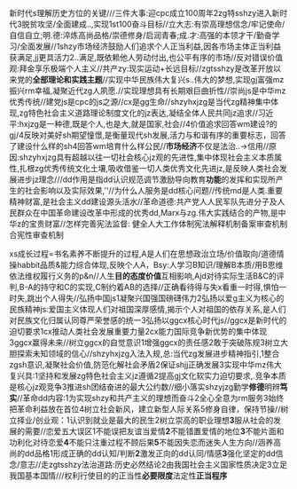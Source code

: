 新时代s理解历史方位的关键///三件大事:迎cpc成立100周年2zg特sshzy进入新时代3脱贫攻坚/全面建成..,实现1st100奋斗目标//立大志:有崇高理想信念/牢记使命/自信自立;明.德:淬炼高尚品格/崇德修身/启润青春;成.才:高强的本领才干/勤奋学习/全面发展//1shzy市场经济鼓励人们追求个人正当利益,因各市场主体正当利益获满足,jj更具活力2..满足,既依赖他人劳动付出,也公平有序的市场//反对错误价值观:拜金享乐极端个人主义//共产zy:现实运动+长远目标//zgtsshzy是改革开放以来党的**全部理论和实践主题**//实现中华民族伟大复兴s..伟大的梦想,实现gj富强mz振兴rm幸福,凝聚近代zg人夙愿.//实现理想具有长期艰巨曲折性//崇尚js是中华mz优秀传统//建党js是cpc的js之源//cx是gg生命//shzyhxjzg是当代zg精神集中体现,zg特色社会主义道路理论制度文化的jz表达,凝结全体人民共同jz追求//习近平:hxjzg是一种德,既是个人,也是大,就是国家,社会//4价值追求回答wm建设?的gj/4反映对美好sh期望憧憬,是衡量现代sh发展,活力与和谐有序的重要标志，回答了建设什么样的sh4回答wm培育什么样公民//**市场经济**不仅是法治..->信用//原因:shzyhxjzg具有超越以往一切社会核心jz观的先进性,集中体现社会主义本质属性,扎根zg优秀传统文化土壤,吸收借鉴一切人类优秀文化先进jz,是反映人类社会发展进步jz理念///dd作用是指dd认识规范调节激励导向教育**功能**的发挥和实现所产生的社会影响以及实际效果,''//为什么人服务是dd核心问题//传统md是人类.重要精神财富,是社会主义dd建设源头活水//革命道德:共产党人人民军队先进分子及人民群众在中国革命建设改革中形成的优秀dd,Marx与zg.伟大实践结合的产物,是中华z的宝贵财富//怎样完善宪法监督: 健全人大工作体制宪法解释机制备案审查机制合宪性审查机制

xs成长过程=书名素养不断提升的过程,A是人们在思想政治立场/价值取向/道德情操habbit品质&能力综合体现,反映个人A，Bsy:人学习B知识/理解B本质/用B思维依法维权履行义务的p&n//人生**目的态度价值**互相影响,Ajd对待实际生活B&C的评判,B-A的持守和C的实现,C制约着AB的选择//正确看待得与失x看重一时得,惧怕一时失,跳出个人得失//弘扬中国js1凝聚兴国强国磅礴伟力2弘扬以爱g主义为核心的民族精神js:爱国主义体现人们对祖国深厚感情,揭示个人对祖国的依存关系,是人们对民族文化归属认同尊严荣誉感的统一3弘扬以ggcx核心时代js//ggcx是新时代的迫切要求1cx推动人类社会发展重要力量2cx能力国际竞争新优势的集中体现3ggcx赢得未来//树立ggcx的自觉意识1增强ggcx的责任感2敢于突破陈规3树立大胆探索未知领域的信心//shzyhxjzg入法入规,总:当代zg发展进步精神指引,1整合zgsh意识,凝聚社会价值,防范化解社会矛盾2保证shjj正确发展3实现中华mz伟大复兴具:1坚持和发展zg特色社会主义jz遵循2提高gj文化软实力迫切要求,.竞争本质是核心jz观竞争3推进sh团结奋进的最大公约数//细小落实shzyjzg勤学**修德**明辨**笃实**//革命dd内容:1为实现shzy和共产主义的理想而奋斗2全心全意为rm服务3始终把革命利益放在首位4树立社会新风，建立新型人际关系5修身自律，保持节操//树立择业/创业观：1认识到就业是最大的民生2树立崇高的职业理想**3**服从社会的发展的需要//恋爱五大误区1不能误把友谊当爱情**2**不能错置爱情的地位**3**不能片面和功利化对待恋爱**4**不能只注重过程不顾后果**5**不能因失恋而迷失人生方向//涵养高尚的dd品格1形成正确的dd认知/判断**2**激发正向的dd认同/情感**3**强化坚定的dd信念/意志//走zgtsshzy法治道路:历史必然结论2由我国社会主义国家性质决定3立足我国基本国情///权利行使目的的正当性**必要限度**法定性**正当程序**
